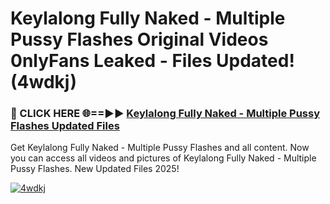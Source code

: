 # Keylalong Fully Naked - Multiple Pussy Flashes Original Videos 0nlyFans Leaked - Files Updated! (4wdkj)

<h3>🔴 CLICK HERE 🌐==►► <a href="https://tinyurl.com/yckcrads" rel="nofollow">Keylalong Fully Naked - Multiple Pussy Flashes Updated Files</a></h3>

Get Keylalong Fully Naked - Multiple Pussy Flashes and all content. Now you can access all videos and pictures of Keylalong Fully Naked - Multiple Pussy Flashes. New Updated Files 2025!

[![4wdkj](https://i.imgur.com/hpKpOFt.gif)](https://tinyurl.com/yckcrads)

